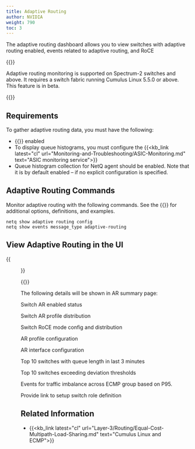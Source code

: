 ```yaml
---
title: Adaptive Routing
author: NVIDIA
weight: 790
toc: 3
---
```


The adaptive routing dashboard allows you to view switches with adaptive routing enabled, events related to adaptive routing, and RoCE

{{<notice note>}}

Adaptive routing monitoring is supported on Spectrum-2 switches and above. It requires a switch fabric running Cumulus Linux 5.5.0 or above. This feature is in beta.

{{</notice>}}

## Requirements

To gather adaptive routing data, you must have the following:

- {{<exlink url="https://docs.nvidia.com/networking-ethernet-software/cumulus-linux/Layer-1-and-Switch-Ports/Quality-of-Service/RDMA-over-Converged-Ethernet-RoCE/" text="RoCE lossless mode">}} enabled
- To display queue histograms, you must configure the {{<kb_link latest="cl" url="Monitoring-and-Troubleshooting/ASIC-Monitoring.md" text="ASIC monitoring service">}}
- Queue histogram collection for NetQ agent should be enabled. Note that it is by default enabled – if no explicit configuration is specified.

## Adaptive Routing Commands

Monitor adaptive routing with the following commands. See the {{<link title="show/#netq-show-adaptive-routing-config" text="command line reference">}} for additional options, definitions, and examples.

```
netq show adaptive routing config
netq show events message_type adaptive-routing
```

## View Adaptive Routing in the UI

{{<figure src="/images/netq/ar-dashboard-480.png" alt="" width="1100">}}

{{<link title="Switches/#view-queue-lengths-in-histograms" text="View queue lengths in the form of histograms">}}

The following details will be shown in AR summary page: 

Switch AR enabled status 

Switch AR profile distribution 

Switch RoCE mode config and distribution 

AR profile configuration 

AR interface configuration 

Top 10 switches with queue length in last 3 minutes 

Top 10 switches exceeding deviation thresholds 

Events for traffic imbalance across ECMP group based on P95. 

Provide link to setup switch role definition 


## Related Information

- {{<kb_link latest="cl" url="Layer-3/Routing/Equal-Cost-Multipath-Load-Sharing.md" text="Cumulus Linux and ECMP">}}